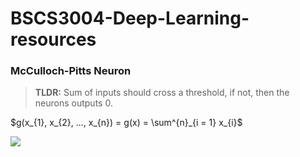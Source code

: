 # **BSCS3004-Deep-Learning-resources**

### McCulloch-Pitts Neuron
> **TLDR:** Sum of inputs should cross a threshold, if not, then the neurons outputs 0.

$g(x_{1}, x_{2}, ..., x_{n}) = g(x) = \sum^{n}_{i = 1} x_{i}$

<img src="https://render.githubusercontent.com/render/math?math=g(x_{1}, x_{2}, ..., x_{n}) = g(x) = \sum^{n}_{i = 1} x_{i}">

